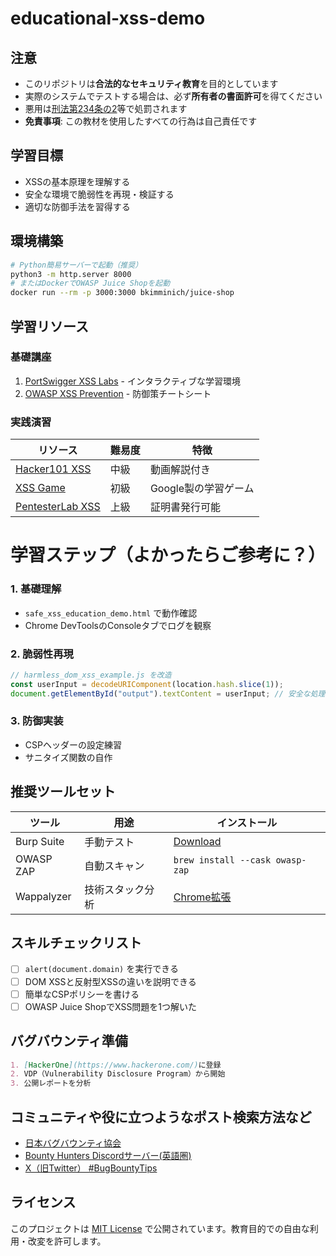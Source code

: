 # educational-xss-demo

##  注意
- このリポジトリは**合法的なセキュリティ教育**を目的としています
- 実際のシステムでテストする場合は、必ず**所有者の書面許可**を得てください
- 悪用は[刑法第234条の2](https://elaws.e-gov.go.jp/document?lawid=140AC0000000045)等で処罰されます
- **免責事項**: この教材を使用したすべての行為は自己責任です

##  学習目標
- XSSの基本原理を理解する
- 安全な環境で脆弱性を再現・検証する
- 適切な防御手法を習得する

##  環境構築
```bash
# Python簡易サーバーで起動（推奨）
python3 -m http.server 8000
# またはDockerでOWASP Juice Shopを起動
docker run --rm -p 3000:3000 bkimminich/juice-shop
```

##  学習リソース
### 基礎講座
1. [PortSwigger XSS Labs](https://portswigger.net/web-security/cross-site-scripting) - インタラクティブな学習環境
2. [OWASP XSS Prevention](https://cheatsheetseries.owasp.org/cheatsheets/Cross_Site_Scripting_Prevention_Cheat_Sheet.html) - 防御策チートシート

### 実践演習
| リソース | 難易度 | 特徴 |
|---------|--------|------|
| [Hacker101 XSS](https://www.hacker101.com/sessions/xss) | 中級 | 動画解説付き |
| [XSS Game](https://xss-game.appspot.com) | 初級 | Google製の学習ゲーム |
| [PentesterLab XSS](https://pentesterlab.com/exercises/xss/) | 上級 | 証明書発行可能 |

#  学習ステップ（よかったらご参考に？）

### 1. 基礎理解
- `safe_xss_education_demo.html` で動作確認
- Chrome DevToolsのConsoleタブでログを観察

### 2. 脆弱性再現
```javascript
// harmless_dom_xss_example.js を改造
const userInput = decodeURIComponent(location.hash.slice(1));
document.getElementById("output").textContent = userInput; // 安全な処理に変更
```

### 3. 防御実装
- CSPヘッダーの設定練習
- サニタイズ関数の自作

##  推奨ツールセット
| ツール | 用途 | インストール |
|-------|------|-------------|
| Burp Suite | 手動テスト | [Download](https://portswigger.net/burp/communitydownload) |
| OWASP ZAP | 自動スキャン | `brew install --cask owasp-zap` |
| Wappalyzer | 技術スタック分析 | [Chrome拡張](https://www.wappalyzer.com/) |

##  スキルチェックリスト
- [ ] `alert(document.domain)` を実行できる
- [ ] DOM XSSと反射型XSSの違いを説明できる
- [ ] 簡単なCSPポリシーを書ける
- [ ] OWASP Juice ShopでXSS問題を1つ解いた

##  バグバウンティ準備
```markdown
1. [HackerOne](https://www.hackerone.com/)に登録
2. VDP（Vulnerability Disclosure Program）から開始
3. 公開レポートを分析
```

##  コミュニティや役に立つようなポスト検索方法など
- [日本バグバウンティ協会](https://bugbounty.jp/)
- [Bounty Hunters Discordサーバー(英語圏)](https://discord.com/invite/bugbounty)
- [X（旧Twitter） #BugBountyTips](https://x.com/hashtag/BugBountyTips)

##  ライセンス
このプロジェクトは [MIT License](LICENSE) で公開されています。教育目的での自由な利用・改変を許可します。
